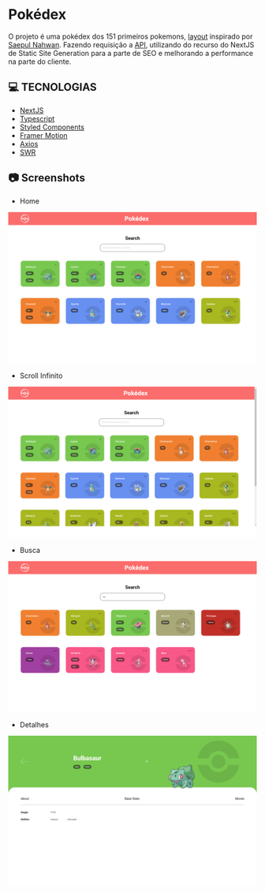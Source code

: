 # Pokédex

O projeto é uma pokédex dos 151 primeiros pokemons, [layout](https://www.figma.com/file/TEW5aRbdelOXtPJCHgekfF/pokedex?node-id=0%3A1) inspirado por [Saepul Nahwan](https://dribbble.com/shots/6540871-Pokedex-App). Fazendo requisição a [API](https://pokeapi.co/), utilizando do recurso do NextJS de Static Site Generation para a parte de SEO e melhorando a performance na parte do cliente.

## **:computer: TECNOLOGIAS**

  - [NextJS](https://nextjs.org/)
  - [Typescript](https://www.typescriptlang.org/)
  - [Styled Components](https://styled-components.com/)
  - [Framer Motion](https://www.framer.com/motion/)
  - [Axios](https://github.com/axios/axios)
  - [SWR](https://swr.vercel.app/)

## **:camera: Screenshots**

* Home

![Home](screenshots/home.png)

* Scroll Infinito

![Scroll Infinito](screenshots/scroll-infinito.png)

* Busca

![Busca](screenshots/busca.png)

* Detalhes

![Detalhes](screenshots/detalhes.png)
